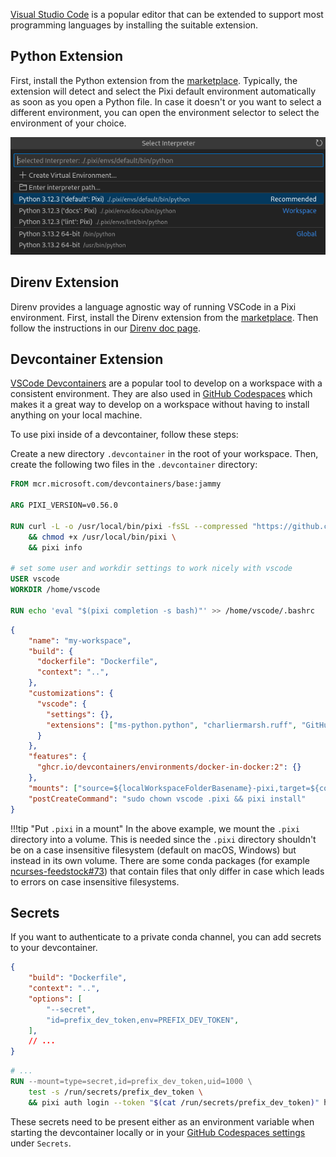 [Visual Studio Code](https://code.visualstudio.com/) is a popular editor that can be extended to support most programming languages by installing the suitable extension.

## Python Extension

First, install the Python extension from the [marketplace](https://marketplace.visualstudio.com/items?itemName=ms-python.python).
Typically, the extension will detect and select the Pixi default environment automatically as soon as you open a Python file.
In case it doesn't or you want to select a different environment, you can open the environment selector to select the environment of your choice.

![VSCode Python Environment Selector](../../assets/vscode-python-env-selector.png)

## Direnv Extension

Direnv provides a language agnostic way of running VSCode in a Pixi environment.
First, install the Direnv extension from the [marketplace](https://marketplace.visualstudio.com/items?itemName=mkhl.direnv).
Then follow the instructions in our [Direnv doc page](../third_party/direnv.md).


## Devcontainer Extension

[VSCode Devcontainers](https://code.visualstudio.com/docs/devcontainers/containers) are a popular tool to develop on a workspace with a consistent environment.
They are also used in [GitHub Codespaces](https://github.com/features/codespaces) which makes it a great way to develop on a workspace without having to install anything on your local machine.

To use pixi inside of a devcontainer, follow these steps:

Create a new directory `.devcontainer` in the root of your workspace.
Then, create the following two files in the `.devcontainer` directory:

```dockerfile title=".devcontainer/Dockerfile"
FROM mcr.microsoft.com/devcontainers/base:jammy

ARG PIXI_VERSION=v0.56.0

RUN curl -L -o /usr/local/bin/pixi -fsSL --compressed "https://github.com/prefix-dev/pixi/releases/download/${PIXI_VERSION}/pixi-$(uname -m)-unknown-linux-musl" \
    && chmod +x /usr/local/bin/pixi \
    && pixi info

# set some user and workdir settings to work nicely with vscode
USER vscode
WORKDIR /home/vscode

RUN echo 'eval "$(pixi completion -s bash)"' >> /home/vscode/.bashrc
```

```json title=".devcontainer/devcontainer.json"
{
    "name": "my-workspace",
    "build": {
      "dockerfile": "Dockerfile",
      "context": "..",
    },
    "customizations": {
      "vscode": {
        "settings": {},
        "extensions": ["ms-python.python", "charliermarsh.ruff", "GitHub.copilot"]
      }
    },
    "features": {
      "ghcr.io/devcontainers/environments/docker-in-docker:2": {}
    },
    "mounts": ["source=${localWorkspaceFolderBasename}-pixi,target=${containerWorkspaceFolder}/.pixi,type=volume"],
    "postCreateCommand": "sudo chown vscode .pixi && pixi install"
}
```

!!!tip "Put `.pixi` in a mount"
    In the above example, we mount the `.pixi` directory into a volume.
    This is needed since the `.pixi` directory shouldn't be on a case insensitive filesystem (default on macOS, Windows) but instead in its own volume.
    There are some conda packages (for example [ncurses-feedstock#73](https://github.com/conda-forge/ncurses-feedstock/issues/73)) that contain files that only differ in case which leads to errors on case insensitive filesystems.

## Secrets

If you want to authenticate to a private conda channel, you can add secrets to your devcontainer.

```json title=".devcontainer/devcontainer.json"
{
    "build": "Dockerfile",
    "context": "..",
    "options": [
        "--secret",
        "id=prefix_dev_token,env=PREFIX_DEV_TOKEN",
    ],
    // ...
}
```

```dockerfile title=".devcontainer/Dockerfile"
# ...
RUN --mount=type=secret,id=prefix_dev_token,uid=1000 \
    test -s /run/secrets/prefix_dev_token \
    && pixi auth login --token "$(cat /run/secrets/prefix_dev_token)" https://repo.prefix.dev
```

These secrets need to be present either as an environment variable when starting the devcontainer locally or in your [GitHub Codespaces settings](https://github.com/settings/codespaces) under `Secrets`.
